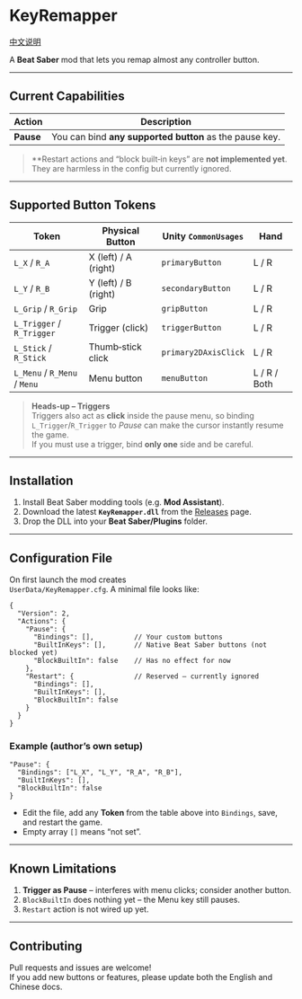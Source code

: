 # KeyRemapper

[中文说明](README_zh.md)

A **Beat Saber** mod that lets you remap almost any controller button.

---

## Current Capabilities

| Action | Description |
|--------|-------------|
| **Pause** | You can bind **any supported button** as the pause key. |

> **Restart actions and “block built‑in keys” are **not implemented yet**.  
> They are harmless in the config but currently ignored.

---

## Supported Button Tokens

| Token | Physical Button | Unity `CommonUsages` | Hand |
|-------|----------------|----------------------|------|
| `L_X` / `R_A` | X (left) / A (right) | `primaryButton` | L / R |
| `L_Y` / `R_B` | Y (left) / B (right) | `secondaryButton` | L / R |
| `L_Grip` / `R_Grip` | Grip | `gripButton` | L / R |
| `L_Trigger` / `R_Trigger` | Trigger (click) | `triggerButton` | L / R |
| `L_Stick` / `R_Stick` | Thumb‑stick click | `primary2DAxisClick` | L / R |
| `L_Menu` / `R_Menu` / `Menu` | Menu button | `menuButton` | L / R / Both |

> **Heads‑up – Triggers**  
> Triggers also act as **click** inside the pause menu, so binding `L_Trigger`/`R_Trigger` to *Pause* can make the cursor instantly resume the game.  
> If you must use a trigger, bind **only one** side and be careful.

---

## Installation

1. Install Beat Saber modding tools (e.g. **Mod Assistant**).
2. Download the latest **`KeyRemapper.dll`** from the [Releases](https://github.com/lyyQwQ/KeyRemapper/releases) page.
3. Drop the DLL into your **Beat Saber/Plugins** folder.

---

## Configuration File

On first launch the mod creates  
`UserData/KeyRemapper.cfg`. A minimal file looks like:

```jsonc
{
  "Version": 2,
  "Actions": {
    "Pause": {
      "Bindings": [],          // Your custom buttons
      "BuiltInKeys": [],       // Native Beat Saber buttons (not blocked yet)
      "BlockBuiltIn": false    // Has no effect for now
    },
    "Restart": {               // Reserved – currently ignored
      "Bindings": [],
      "BuiltInKeys": [],
      "BlockBuiltIn": false
    }
  }
}
```

### Example (author’s own setup)

```jsonc
"Pause": {
  "Bindings": ["L_X", "L_Y", "R_A", "R_B"],
  "BuiltInKeys": [],
  "BlockBuiltIn": false
}
```

* Edit the file, add any **Token** from the table above into `Bindings`, save, and restart the game.
* Empty array `[]` means “not set”.

---

## Known Limitations

1. **Trigger as Pause** – interferes with menu clicks; consider another button.
2. `BlockBuiltIn` does nothing yet – the Menu key still pauses.
3. `Restart` action is not wired up yet.

---

## Contributing

Pull requests and issues are welcome!  
If you add new buttons or features, please update both the English and Chinese docs.